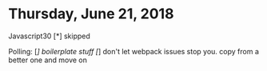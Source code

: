 # Thursday, June 21, 2018

Javascript30
    [*] skipped

Polling:
    [*] boilerplate stuff
    [*] don't let webpack issues stop you. copy from a better one and move on
    